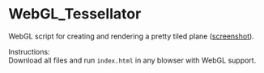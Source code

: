 # WebGL_Tessellator
WebGL script for creating and rendering a pretty tiled plane ([screenshot](https://imgur.com/a/KyR0cQv)).

Instructions:<br />
Download all files and run `index.html` in any blowser with WebGL support.
